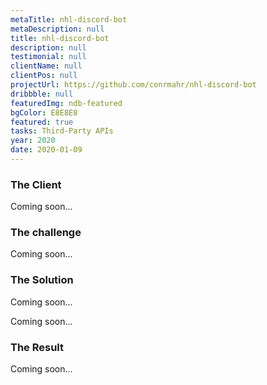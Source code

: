 ```yaml
---
metaTitle: nhl-discord-bot
metaDescription: null
title: nhl-discord-bot
description: null
testimonial: null
clientName: null
clientPos: null
projectUrl: https://github.com/conrmahr/nhl-discord-bot
dribbble: null
featuredImg: ndb-featured
bgColor: E8E8E8
featured: true
tasks: Third-Party APIs
year: 2020
date: 2020-01-09
---
```


<div class="col-start-3 col-end-9">

### The Client

Coming soon...

</div>

<div class="col-start-3 col-end-6">

### The challenge

Coming soon...

</div>
<div class="col-start-6 col-end-9">

### The Solution

Coming soon...

</div>

<div class="col-start-2 col-end-10">

Coming soon...

</div>
<div class="col-start-3 col-end-9">

### The Result

Coming soon...

</div>
